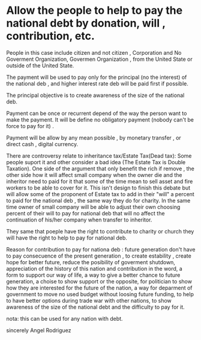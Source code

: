 
# Allow the people to help to pay the national debt by donation, will , contribution, etc. 

People in this case include citizen and not citizen , Corporation and No Goverment Organization, Govermen Organization , from the United State or outside of the United State. 

The payment will be used to pay only for the principal (no the interest) of the national deb , and higher interest rate deb will be paid first if possible. 

The principal objective is to create awareness of the size of the national deb.

Payment can be once or recurrent depend of the way the person want to make the payment. It will be define no obligatory payment (nobody can't be force to pay for it) . 

Payment will be allow by any mean possible , by monetary transfer , or direct cash , digital currency. 

There are controversy relate to inheritance tax/Estate Tax(Dead tax): Some people suport it and other consider a bad idea (The Estate Tax is Double Taxation). One side  of the argument that only benefit the rich if remove , the other side how it will affect small company when the owner die and the inheritor need to paid for it that some of the time mean to sell asset and fire workers to be able to cover for it. This isn't design to finish this debate but will allow some of the proponent of Estate tax to add in their "will" a percent to paid for the national deb , the same way they do for charity. In the same time owner of small company will be able to adjust their own choosing percent of their will to pay for national deb that will no affect the continuation of his/her company when transfer to inheritor. 

They same that poeple have the right to contribute to charity or church they will have the right to help to pay for national deb.

Reason for contribution to pay for nationa deb : future generation don't have to pay consecuence of the present generation , to create estability , create hope for better future, reduce the posibility of goverment shutdown, appreciation of the history of this nation and contribution in the word, a form to support our way of life, a way to give a better chance to future generation, a choise to show support or the opposite, for politician to show how they are interested for the future of the nation, a way for deparment of government to move no used budget without loosing future funding, to help to have better options during trade war with other nations, to show awareness of the size of the national debt and the difficulty to pay for it. 

nota: this can be used for any nation with debt.  


sincerely
Angel Rodriguez
